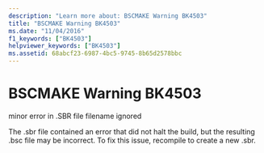 ```yaml
---
description: "Learn more about: BSCMAKE Warning BK4503"
title: "BSCMAKE Warning BK4503"
ms.date: "11/04/2016"
f1_keywords: ["BK4503"]
helpviewer_keywords: ["BK4503"]
ms.assetid: 68abcf23-6987-4bc5-9745-8b65d2578bbc
---
```

# BSCMAKE Warning BK4503

minor error in .SBR file filename ignored

The .sbr file contained an error that did not halt the build, but the resulting .bsc file may be incorrect. To fix this issue, recompile to create a new .sbr.
